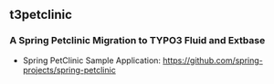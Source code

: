 ## t3petclinic
### A Spring Petclinic Migration to TYPO3 Fluid and Extbase

* Spring PetClinic Sample Application: https://github.com/spring-projects/spring-petclinic

